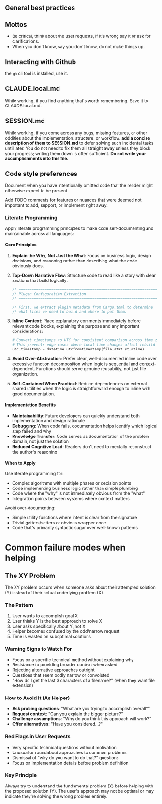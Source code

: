 ## General best practices

## Mottos

- Be critical, think about the user requests, if it's wrong say it or ask for clarifications.
- When you don't know, say you don't know, do not make things up.

## Interacting with Github

the `gh` cli tool is installed, use it.

## CLAUDE.local.md

While working, if you find anything that's worth remembering. Save it to CLAUDE.local.md.

## SESSION.md

While working, if you come across any bugs, missing features, or other
oddities about the implementation, structure, or workflow, **add a
concise description of them to SESSION.md** to defer solving such
incidental tasks until later. You do not need to fix them all straight
away unless they block your progress; writing them down is often
sufficient. **Do not write your accomplishments into this file.**

## Code style preferences

Document when you have intentionally omitted code that the reader might
otherwise expect to be present.

Add TODO comments for features or nuances that were deemed not important
to add, support, or implement right away.

### Literate Programming

Apply literate programming principles to make code self-documenting and maintainable across all languages:

#### Core Principles

1. **Explain the Why, Not Just the What**: Focus on business logic, design decisions, and reasoning rather than describing what the code obviously does.

2. **Top-Down Narrative Flow**: Structure code to read like a story with clear sections that build logically:

   ```rust
   // ==============================================================================
   // Plugin Configuration Extraction
   // ==============================================================================

   // First, we extract plugin metadata from Cargo.toml to determine
   // what files we need to build and where to put them.
   ```

3. **Inline Context**: Place explanatory comments immediately before relevant code blocks, explaining the purpose and any important considerations:

   ```python
   # Convert timestamps to UTC for consistent comparison across time zones.
   # This prevents edge cases where local time changes affect rebuild detection.
   utc_timestamp = datetime.utcfromtimestamp(file_stat.st_mtime)
   ```

4. **Avoid Over-Abstraction**: Prefer clear, well-documented inline code over excessive function decomposition when logic is sequential and context-dependent. Functions should serve genuine reusability, not just file organization.

5. **Self-Contained When Practical**: Reduce dependencies on external shared utilities when the logic is straightforward enough to inline with good documentation.

#### Implementation Benefits

- **Maintainability**: Future developers can quickly understand both implementation and design rationale
- **Debugging**: When code fails, documentation helps identify which logical step failed and why
- **Knowledge Transfer**: Code serves as documentation of the problem domain, not just the solution
- **Reduced Cognitive Load**: Readers don't need to mentally reconstruct the author's reasoning

#### When to Apply

Use literate programming for:

- Complex algorithms with multiple phases or decision points
- Code implementing business logic rather than simple plumbing
- Code where the "why" is not immediately obvious from the "what"
- Integration points between systems where context matters

Avoid over-documenting:

- Simple utility functions where intent is clear from the signature
- Trivial getters/setters or obvious wrapper code
- Code that's primarily syntactic sugar over well-known patterns

# Common failure modes when helping

## The XY Problem

The XY problem occurs when someone asks about their attempted solution (Y) instead of their actual underlying problem (X).

### The Pattern

1. User wants to accomplish goal X
2. User thinks Y is the best approach to solve X
3. User asks specifically about Y, not X
4. Helper becomes confused by the odd/narrow request
5. Time is wasted on suboptimal solutions

### Warning Signs to Watch For

- Focus on a specific technical method without explaining why
- Resistance to providing broader context when asked
- Rejecting alternative approaches outright
- Questions that seem oddly narrow or convoluted
- "How do I get the last 3 characters of a filename?" (when they want file extension)

### How to Avoid It (As Helper)

- **Ask probing questions**: "What are you trying to accomplish overall?"
- **Request context**: "Can you explain the bigger picture?"
- **Challenge assumptions**: "Why do you think this approach will work?"
- **Offer alternatives**: "Have you considered...?"

### Red Flags in User Requests

- Very specific technical questions without motivation
- Unusual or roundabout approaches to common problems
- Dismissal of "why do you want to do that?" questions
- Focus on implementation details before problem definition

### Key Principle

Always try to understand the fundamental problem (X) before helping with the proposed solution (Y). The user's approach may not be optimal or may indicate they're solving the wrong problem entirely.

